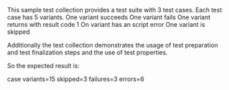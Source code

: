 This sample test collection provides a test suite with 3 test cases.
Each test case has 5 variants.
One variant succeeds
One variant fails
One variant returns with result code 1
On variant has an script error
One variant is skipped

Additionally the test collection demonstrates the usage of test preparation and 
test finalization steps and the use of test properties.

So the expected result is:

case variants=15 skipped=3 failures=3 errors=6